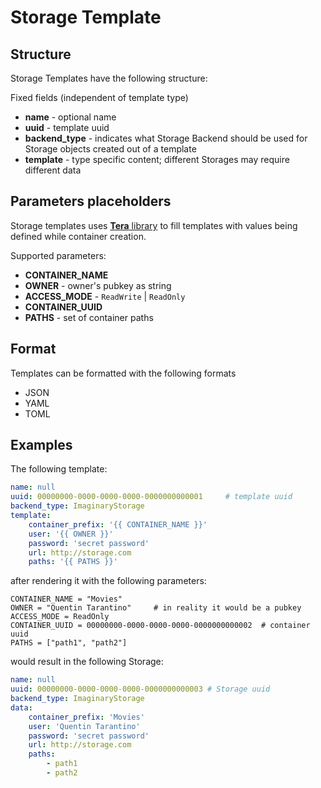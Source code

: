 # Storage Template

## Structure

Storage Templates have the following structure:

Fixed fields (independent of template type)
- **name** - optional name
- **uuid** - template uuid
- **backend_type** - indicates what Storage Backend should be used for Storage objects created out of a template
- **template** - type specific content; different Storages may require different data

## Parameters placeholders

Storage templates uses [**Tera** library](https://tera.netlify.app/docs/) to fill templates with values being defined while container creation.

Supported parameters:

- **CONTAINER_NAME**
- **OWNER** - owner's pubkey as string
- **ACCESS_MODE** - `ReadWrite` | `ReadOnly`
- **CONTAINER_UUID**
- **PATHS** - set of container paths

## Format

Templates can be formatted with the following formats

- JSON
- YAML
- TOML

## Examples

The following template:

```yaml
name: null
uuid: 00000000-0000-0000-0000-0000000000001     # template uuid
backend_type: ImaginaryStorage
template:
    container_prefix: '{{ CONTAINER_NAME }}'
    user: '{{ OWNER }}'
    password: 'secret password'
    url: http://storage.com
    paths: '{{ PATHS }}'
```

after rendering it with the following parameters:

```
CONTAINER_NAME = "Movies"
OWNER = "Quentin Tarantino"     # in reality it would be a pubkey
ACCESS_MODE = ReadOnly
CONTAINER_UUID = 00000000-0000-0000-0000-0000000000002  # container uuid
PATHS = ["path1", "path2"]
```

would result in the following Storage:

```yaml
name: null
uuid: 00000000-0000-0000-0000-0000000000003 # Storage uuid
backend_type: ImaginaryStorage
data:
    container_prefix: 'Movies'
    user: 'Quentin Tarantino'
    password: 'secret password'
    url: http://storage.com
    paths:
        - path1
        - path2
```
